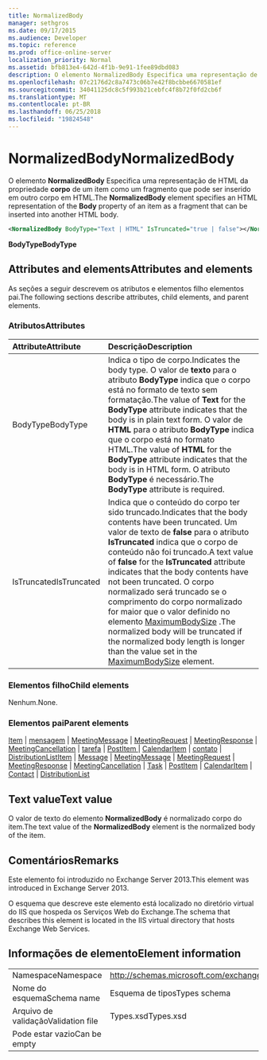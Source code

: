 ```yaml
---
title: NormalizedBody
manager: sethgros
ms.date: 09/17/2015
ms.audience: Developer
ms.topic: reference
ms.prod: office-online-server
localization_priority: Normal
ms.assetid: bfb813e4-642d-4f1b-9e91-1fee89dbd083
description: O elemento NormalizedBody Especifica uma representação de HTML da propriedade corpo de um item como um fragmento que pode ser inserido em outro corpo em HTML.
ms.openlocfilehash: 07c2176d2c8a7473c06b7e42f8bcbbe6670581ef
ms.sourcegitcommit: 34041125dc8c5f993b21cebfc4f8b72f0fd2cb6f
ms.translationtype: MT
ms.contentlocale: pt-BR
ms.lasthandoff: 06/25/2018
ms.locfileid: "19824548"
---
```

# <a name="normalizedbody"></a><span data-ttu-id="1af6e-103">NormalizedBody</span><span class="sxs-lookup"><span data-stu-id="1af6e-103">NormalizedBody</span></span>

<span data-ttu-id="1af6e-104">O elemento **NormalizedBody** Especifica uma representação de HTML da propriedade **corpo** de um item como um fragmento que pode ser inserido em outro corpo em HTML.</span><span class="sxs-lookup"><span data-stu-id="1af6e-104">The **NormalizedBody** element specifies an HTML representation of the **Body** property of an item as a fragment that can be inserted into another HTML body.</span></span> 
  
```XML
<NormalizedBody BodyType="Text | HTML" IsTruncated="true | false"></NormalizedBody>
```

 <span data-ttu-id="1af6e-105">**BodyType**</span><span class="sxs-lookup"><span data-stu-id="1af6e-105">**BodyType**</span></span>
## <a name="attributes-and-elements"></a><span data-ttu-id="1af6e-106">Attributes and elements</span><span class="sxs-lookup"><span data-stu-id="1af6e-106">Attributes and elements</span></span>

<span data-ttu-id="1af6e-107">As seções a seguir descrevem os atributos e elementos filho elementos pai.</span><span class="sxs-lookup"><span data-stu-id="1af6e-107">The following sections describe attributes, child elements, and parent elements.</span></span>
  
### <a name="attributes"></a><span data-ttu-id="1af6e-108">Atributos</span><span class="sxs-lookup"><span data-stu-id="1af6e-108">Attributes</span></span>

|<span data-ttu-id="1af6e-109">**Attribute**</span><span class="sxs-lookup"><span data-stu-id="1af6e-109">**Attribute**</span></span>|<span data-ttu-id="1af6e-110">**Descrição**</span><span class="sxs-lookup"><span data-stu-id="1af6e-110">**Description**</span></span>|
|:-----|:-----|
|<span data-ttu-id="1af6e-111">BodyType</span><span class="sxs-lookup"><span data-stu-id="1af6e-111">BodyType</span></span>  <br/> |<span data-ttu-id="1af6e-112">Indica o tipo de corpo.</span><span class="sxs-lookup"><span data-stu-id="1af6e-112">Indicates the body type.</span></span> <span data-ttu-id="1af6e-113">O valor de **texto** para o atributo **BodyType** indica que o corpo está no formato de texto sem formatação.</span><span class="sxs-lookup"><span data-stu-id="1af6e-113">The value of **Text** for the **BodyType** attribute indicates that the body is in plain text form.</span></span> <span data-ttu-id="1af6e-114">O valor de **HTML** para o atributo **BodyType** indica que o corpo está no formato HTML.</span><span class="sxs-lookup"><span data-stu-id="1af6e-114">The value of **HTML** for the **BodyType** attribute indicates that the body is in HTML form.</span></span> <span data-ttu-id="1af6e-115">O atributo **BodyType** é necessário.</span><span class="sxs-lookup"><span data-stu-id="1af6e-115">The **BodyType** attribute is required.</span></span>  <br/> |
|<span data-ttu-id="1af6e-116">IsTruncated</span><span class="sxs-lookup"><span data-stu-id="1af6e-116">IsTruncated</span></span>  <br/> |<span data-ttu-id="1af6e-117">Indica que o conteúdo do corpo ter sido truncado.</span><span class="sxs-lookup"><span data-stu-id="1af6e-117">Indicates that the body contents have been truncated.</span></span> <span data-ttu-id="1af6e-118">Um valor de texto de **false** para o atributo **IsTruncated** indica que o corpo de conteúdo não foi truncado.</span><span class="sxs-lookup"><span data-stu-id="1af6e-118">A text value of **false** for the **IsTruncated** attribute indicates that the body contents have not been truncated.</span></span> <span data-ttu-id="1af6e-119">O corpo normalizado será truncado se o comprimento do corpo normalizado for maior que o valor definido no elemento [MaximumBodySize](maximumbodysize.md) .</span><span class="sxs-lookup"><span data-stu-id="1af6e-119">The normalized body will be truncated if the normalized body length is longer than the value set in the [MaximumBodySize](maximumbodysize.md) element.</span></span>  <br/> |
   
### <a name="child-elements"></a><span data-ttu-id="1af6e-120">Elementos filho</span><span class="sxs-lookup"><span data-stu-id="1af6e-120">Child elements</span></span>

<span data-ttu-id="1af6e-121">Nenhum.</span><span class="sxs-lookup"><span data-stu-id="1af6e-121">None.</span></span>
  
### <a name="parent-elements"></a><span data-ttu-id="1af6e-122">Elementos pai</span><span class="sxs-lookup"><span data-stu-id="1af6e-122">Parent elements</span></span>

<span data-ttu-id="1af6e-123">[Item](item.md) | [mensagem](message-ex15websvcsotherref.md) | [MeetingMessage](meetingmessage.md) | [MeetingRequest](meetingrequest.md) | [MeetingResponse](meetingresponse.md) | [MeetingCancellation](meetingcancellation.md) | [tarefa](task.md) | [PostItem ](postitem.md)  |  [CalendarItem](calendaritem.md) | [contato](contact.md) | [DistributionList](distributionlist.md)</span><span class="sxs-lookup"><span data-stu-id="1af6e-123">[Item](item.md) | [Message](message-ex15websvcsotherref.md) | [MeetingMessage](meetingmessage.md) | [MeetingRequest](meetingrequest.md) | [MeetingResponse](meetingresponse.md) | [MeetingCancellation](meetingcancellation.md) | [Task](task.md) | [PostItem](postitem.md) | [CalendarItem](calendaritem.md) | [Contact](contact.md) | [DistributionList](distributionlist.md)</span></span>
  
## <a name="text-value"></a><span data-ttu-id="1af6e-124">Text value</span><span class="sxs-lookup"><span data-stu-id="1af6e-124">Text value</span></span>

<span data-ttu-id="1af6e-125">O valor de texto do elemento **NormalizedBody** é normalizado corpo do item.</span><span class="sxs-lookup"><span data-stu-id="1af6e-125">The text value of the **NormalizedBody** element is the normalized body of the item.</span></span> 
  
## <a name="remarks"></a><span data-ttu-id="1af6e-126">Comentários</span><span class="sxs-lookup"><span data-stu-id="1af6e-126">Remarks</span></span>

<span data-ttu-id="1af6e-127">Este elemento foi introduzido no Exchange Server 2013.</span><span class="sxs-lookup"><span data-stu-id="1af6e-127">This element was introduced in Exchange Server 2013.</span></span>
  
<span data-ttu-id="1af6e-128">O esquema que descreve este elemento está localizado no diretório virtual do IIS que hospeda os Serviços Web do Exchange.</span><span class="sxs-lookup"><span data-stu-id="1af6e-128">The schema that describes this element is located in the IIS virtual directory that hosts Exchange Web Services.</span></span>
  
## <a name="element-information"></a><span data-ttu-id="1af6e-129">Informações de elemento</span><span class="sxs-lookup"><span data-stu-id="1af6e-129">Element information</span></span>

|||
|:-----|:-----|
|<span data-ttu-id="1af6e-130">Namespace</span><span class="sxs-lookup"><span data-stu-id="1af6e-130">Namespace</span></span>  <br/> |http://schemas.microsoft.com/exchange/services/2006/types  <br/> |
|<span data-ttu-id="1af6e-131">Nome do esquema</span><span class="sxs-lookup"><span data-stu-id="1af6e-131">Schema name</span></span>  <br/> |<span data-ttu-id="1af6e-132">Esquema de tipos</span><span class="sxs-lookup"><span data-stu-id="1af6e-132">Types schema</span></span>  <br/> |
|<span data-ttu-id="1af6e-133">Arquivo de validação</span><span class="sxs-lookup"><span data-stu-id="1af6e-133">Validation file</span></span>  <br/> |<span data-ttu-id="1af6e-134">Types.xsd</span><span class="sxs-lookup"><span data-stu-id="1af6e-134">Types.xsd</span></span>  <br/> |
|<span data-ttu-id="1af6e-135">Pode estar vazio</span><span class="sxs-lookup"><span data-stu-id="1af6e-135">Can be empty</span></span>  <br/> ||
   

